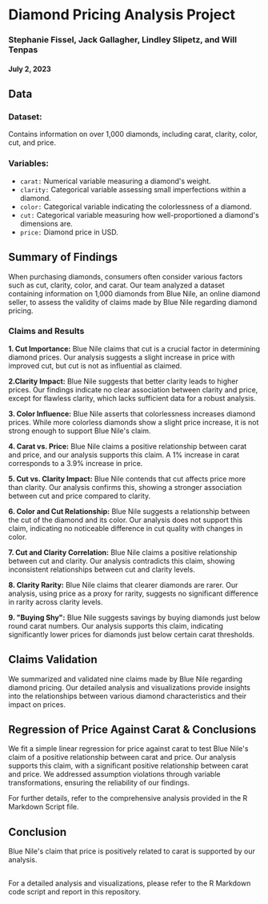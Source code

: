 # Diamond Pricing Analysis Project
### Stephanie Fissel, Jack Gallagher, Lindley Slipetz, and Will Tenpas
#### July 2, 2023

## Data
### Dataset:
Contains information on over 1,000 diamonds, including carat, clarity, color, cut, and price.

### Variables:
* `carat:` Numerical variable measuring a diamond's weight.
* `clarity:` Categorical variable assessing small imperfections within a diamond.
* `color:` Categorical variable indicating the colorlessness of a diamond.
* `cut:` Categorical variable measuring how well-proportioned a diamond's dimensions are.
* `price:` Diamond price in USD.

## Summary of Findings
When purchasing diamonds, consumers often consider various factors such as cut, clarity, color, and carat. Our team analyzed a dataset containing information on 1,000 diamonds from Blue Nile, an online diamond seller, to assess the validity of claims made by Blue Nile regarding diamond pricing.

### Claims and Results
<b>1. Cut Importance:</b> Blue Nile claims that cut is a crucial factor in determining diamond prices. Our analysis suggests a slight increase in price with improved cut, but cut is not as influential as claimed.

<b>2.Clarity Impact:</b> Blue Nile suggests that better clarity leads to higher prices. Our findings indicate no clear association between clarity and price, except for flawless clarity, which lacks sufficient data for a robust analysis.

<b>3. Color Influence:</b> Blue Nile asserts that colorlessness increases diamond prices. While more colorless diamonds show a slight price increase, it is not strong enough to support Blue Nile's claim.

<b>4. Carat vs. Price:</b> Blue Nile claims a positive relationship between carat and price, and our analysis supports this claim. A 1% increase in carat corresponds to a 3.9% increase in price.

<b>5. Cut vs. Clarity Impact:</b> Blue Nile contends that cut affects price more than clarity. Our analysis confirms this, showing a stronger association between cut and price compared to clarity.

<b>6. Color and Cut Relationship:</b> Blue Nile suggests a relationship between the cut of the diamond and its color. Our analysis does not support this claim, indicating no noticeable difference in cut quality with changes in color.

<b>7. Cut and Clarity Correlation:</b> Blue Nile claims a positive relationship between cut and clarity. Our analysis contradicts this claim, showing inconsistent relationships between cut and clarity levels.

<b>8. Clarity Rarity:</b> Blue Nile claims that clearer diamonds are rarer. Our analysis, using price as a proxy for rarity, suggests no significant difference in rarity across clarity levels.

<b>9. "Buying Shy":</b> Blue Nile suggests savings by buying diamonds just below round carat numbers. Our analysis supports this claim, indicating significantly lower prices for diamonds just below certain carat thresholds.

## Claims Validation
We summarized and validated nine claims made by Blue Nile regarding diamond pricing. Our detailed analysis and visualizations provide insights into the relationships between various diamond characteristics and their impact on prices.

## Regression of Price Against Carat & Conclusions
We fit a simple linear regression for price against carat to test Blue Nile's claim of a positive relationship between carat and price. Our analysis supports this claim, with a significant positive relationship between carat and price. We addressed assumption violations through variable transformations, ensuring the reliability of our findings.

For further details, refer to the comprehensive analysis provided in the R Markdown Script file.

## Conclusion
Blue Nile's claim that price is positively related to carat is supported by our analysis.

##
For a detailed analysis and visualizations, please refer to the R Markdown code script and report in this repository.

